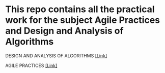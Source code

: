 # This repo contains all the practical work for the subject Agile Practices and Design and Analysis of Algorithms 

DESIGN AND ANALYSIS OF ALGORITHMS [[Link]](/https://github.com/Akansh00/Sem1/tree/main/Agile)

AGILE PRACTICES [[Link]](/https://github.com/Akansh00/Sem1/tree/main/DAA)

